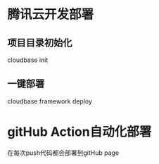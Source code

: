# 腾讯云开发部署

## 项目目录初始化
cloudbase init

## 一键部署
cloudbase framework deploy

# gitHub Action自动化部署
在每次push代码都会部署到gitHub page
